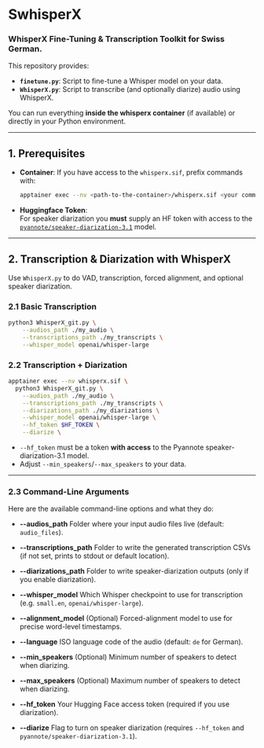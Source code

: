 # SwhisperX

### WhisperX Fine-Tuning & Transcription Toolkit for Swiss German.

This repository provides:

- **`finetune.py`**: Script to fine-tune a Whisper model on your data.
- **`WhisperX.py`**: Script to transcribe (and optionally diarize) audio using WhisperX.

You can run everything **inside the whisperx container** (if available) or directly in your Python environment.

---

## 1. Prerequisites

- **Container**: If you have access to the `whisperx.sif`, prefix commands with:
  ```bash
  apptainer exec --nv <path-to-the-container>/whisperx.sif <your command>
  ```

* **Huggingface Token**:\
  For speaker diarization you **must** supply an HF token with access to the [`pyannote/speaker-diarization-3.1`](https://huggingface.co/pyannote/speaker-diarization-3.1) model.

---

## 2. Transcription & Diarization with WhisperX

Use `WhisperX.py` to do VAD, transcription, forced alignment, and optional speaker diarization.

### 2.1 Basic Transcription

```bash
python3 WhisperX_git.py \
    --audios_path ./my_audio \
    --transcriptions_path ./my_transcripts \
    --whisper_model openai/whisper-large
```

### 2.2 Transcription + Diarization

```bash
apptainer exec --nv whisperx.sif \
  python3 WhisperX_git.py \
    --audios_path ./my_audio \
    --transcriptions_path ./my_transcripts \
    --diarizations_path ./my_diarizations \
    --whisper_model openai/whisper-large \
    --hf_token $HF_TOKEN \
    --diarize \
```

* `--hf_token` must be a token **with access** to the Pyannote speaker-diarization-3.1 model.
* Adjust `--min_speakers`/`--max_speakers` to your data.

---
### 2.3 Command-Line Arguments
Here are the available command-line options and what they do:

* **--audios\_path**
  Folder where your input audio files live (default: `audio_files`).

* **--transcriptions\_path**
  Folder to write the generated transcription CSVs (if not set, prints to stdout or default location).

* **--diarizations\_path**
  Folder to write speaker-diarization outputs (only if you enable diarization).

* **--whisper\_model**
  Which Whisper checkpoint to use for transcription (e.g. `small.en`, `openai/whisper-large`).

* **--alignment\_model**
  (Optional) Forced-alignment model to use for precise word-level timestamps.

* **--language**
  ISO language code of the audio (default: `de` for German).

* **--min\_speakers**
  (Optional) Minimum number of speakers to detect when diarizing.

* **--max\_speakers**
  (Optional) Maximum number of speakers to detect when diarizing.

* **--hf\_token**
  Your Hugging Face access token (required if you use diarization).

* **--diarize**
  Flag to turn on speaker diarization (requires `--hf_token` and `pyannote/speaker-diarization-3.1`).


